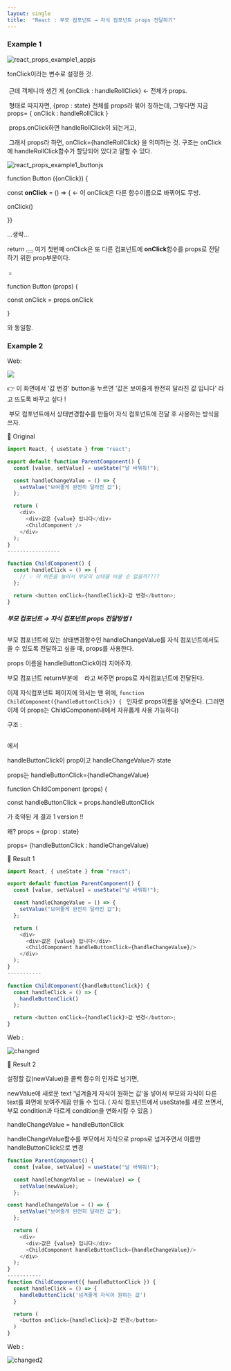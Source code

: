 ```yaml
---
layout: single
title:  "React : 부모 컴포넌트 → 자식 컴포넌트 props 전달하기"
---
```


### Example 1



![react_props_example1_appjs](../images/2021-10-20-react_props/react_props_example1_appjs.png)

❗️onClick이라는 변수로 설정한 것. 

​	근데 객체니까 생긴 게 {onClick : handleRollClick}    ← 전체가 props.

​    형태로 따지자면, {prop : state} 전체를 props라 묶어 칭하는데, 그렇다면 지금 props= { onClick : handleRollClick }

​	props.onClick하면 handleRollClick이 되는거고,

​	그래서 props라 하면, onClick={handleRollClick} 을 의미하는 것. 
​    구조는 onClick에 handleRollClick함수가 할당되어 있다고 말할 수 있다.



![react_props_example1_buttonjs](../images/2021-10-20-react_props/react_props_example1_buttonjs.png)

function Button ({onClick}) {

const **onClick** = () => {         <- 이 onClick은 다른 함수이름으로 바뀌어도 무방.

onClick()

}}

...생략...

return <button onClick={**onClick**}></button>   여기 첫번째 onClick은 또 다른 컴포넌트에  **onClick**함수를 props로 전달하기 위한 prop부분이다.



﹦



function Button (props) {

const onClick = props.onClick

}  

와 동일함.



### Example 2





Web:

![](../images/2021-10-20-react_props/changeme.png)

👉 이 화면에서 '값 변경' button을 누르면 '값은 보여줄게 완전히 달라진 값 입니다' 라고 뜨도록 바꾸고 싶다 !

​       부모 컴포넌트에서 상태변경함수를 만들어 자식 컴포넌트에 전달 후 사용하는 방식을 쓰자.



📌 Original

```js
import React, { useState } from "react";

export default function ParentComponent() {
  const [value, setValue] = useState("날 바꿔줘!");

  const handleChangeValue = () => {
    setValue("보여줄게 완전히 달라진 값");
  };

  return (
    <div>
      <div>값은 {value} 입니다</div>
      <ChildComponent />
    </div>
  );
}
-----------------

function ChildComponent() {
  const handleClick = () => {
    // 💡 이 버튼을 눌러서 부모의 상태를 바꿀 순 없을까????
  };

  return <button onClick={handleClick}>값 변경</button>;
}
```



##### 부모 컴포넌트 → 자식 컴포넌트 props 전달방법 ❗️



부모 컴포넌트에 있는 상태변경함수인 handleChangeValue를 자식 컴포넌트에서도 쓸 수 있도록 전달하고 싶을 때, 
props를 사용한다. 

props 이름을 handleButtonClick이라 지어주자. 

부모 컴포넌트 return부분에 <code><ChildComponent handleButtonClick={handleChangeValue} /> </code> 라고 써주면 props로 자식컴포넌트에 전달된다.

이제 자식컴포넌트 페이지에 와서는 맨 위에, <code>function ChildComponent({handleButtonClick}) { </code>  인자로 props이름을 넣어준다. (그러면 이제 이 props는 ChildComponent내에서 자유롭게 사용 가능하다)




구조 : 

<code><ChildComponent handleButtonClick={handleChangeValue}/> </code>에서 

handleButtonClick이 prop이고 handleChangeValue가 state 

props는 handleButtonClick={handleChangeValue}



function ChildComponent (props) { 

const handleButtonClick = props.handleButtonClick 

가 축약된 게 결과 1 version !! 

왜? props = {prop : state} 

props= {handleButtonClick : handleChangeValue}





📌 Result 1

```js
import React, { useState } from "react";

export default function ParentComponent() {
  const [value, setValue] = useState("날 바꿔줘!");

  const handleChangeValue = () => {
    setValue("보여줄게 완전히 달라진 값");
  };

  return (
    <div>
      <div>값은 {value} 입니다</div>
      <ChildComponent handleButtonClick={handleChangeValue}/>
    </div>
  );
}
-----------

function ChildComponent({handleButtonClick}) {
  const handleClick = () => {
    handleButtonClick()
  };

  return <button onClick={handleClick}>값 변경</button>;
}
```



Web :

![changed](../images/2021-10-20-react_props/changed.png)







📌 Result 2

설정할 값(newValue)을 콜백 함수의 인자로 넘기면, 

newValue에 새로운 text '넘겨줄게 자식이 원하는 값'을 넣어서 부모와 자식이 다른 text를 화면에 보여주게끔 만들 수 있다. ( 자식 컴포넌트에서 useState를 새로 쓰면서, 부모 condition과 다르게 condition을 변화시킬 수 있음 )

handleChangeValue = handleButtonClick 

handleChangeValue함수를 부모에서 자식으로 props로 넘겨주면서 이름만 handleButtonClick으로 변경

```js
function ParentComponent() {
  const [value, setValue] = useState("날 바꿔줘!");

  const handleChangeValue = (newValue) => {
    setValue(newValue);
  };

const handleChangeValue = () => {
    setValue("보여줄게 완전히 달라진 값");
  };

  return (
    <div>
      <div>값은 {value} 입니다</div>
      <ChildComponent handleButtonClick={handleChangeValue}/>
    </div>
  );
}
-----------
function ChildComponent({ handleButtonClick }) {
  const handleClick = () => {
    handleButtonClick('넘겨줄게 자식이 원하는 값')
  }

  return (
    <button onClick={handleClick}>값 변경</button>
  )
}
```



Web :

![changed2](../images/2021-10-20-react_props/changed2.png)
